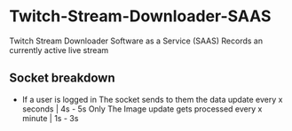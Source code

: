 # Twitch-Stream-Downloader-SAAS

Twitch Stream Downloader Software as a Service (SAAS) Records an currently active live stream

## Socket breakdown

- If a user is logged in
  The socket sends to them the data update every x seconds | 4s - 5s
  Only The Image update gets processed every x minute | 1s - 3s
